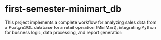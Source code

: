 # first-semester-minimart_db
This project implements a complete workflow for analyzing sales data from a PostgreSQL database for a retail operation (MiniMart), integrating Python for business logic, data processing, and report generation
